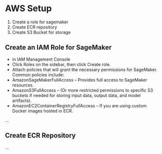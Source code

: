 # AWS Setup

1. Create a role for sagemaker
2. Create ECR repository
3. Create S3 Bucket for storage

##  Create an IAM Role for SageMaker

- in IAM Management Console
- Click Roles on the sidebar, then click Create role.
- Attach policies that will grant the necessary permissions for SageMaker. Common policies include:
- AmazonSageMakerFullAccess – Provides full access to SageMaker resources.
- AmazonS3FullAccess – (Or more restricted permissions to specific S3 buckets if needed for storing input data, output data, and model artifacts).
- AmazonEC2ContainerRegistryFullAccess – If you are using custom Docker images hosted in ECR.

...

## Create ECR Repository

...


## 